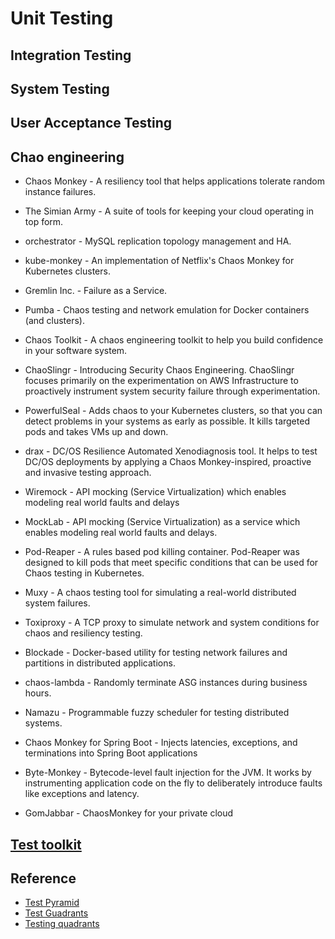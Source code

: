 # Unit Testing

## Integration Testing

## System Testing

## User Acceptance Testing

## Chao engineering

* Chaos Monkey - A resiliency tool that helps applications tolerate random instance failures.

* The Simian Army - A suite of tools for keeping your cloud operating in top form.

* orchestrator - MySQL replication topology management and HA.

* kube-monkey - An implementation of Netflix's Chaos Monkey for Kubernetes clusters.

* Gremlin Inc. - Failure as a Service.

* Pumba - Chaos testing and network emulation for Docker containers (and clusters).

* Chaos Toolkit - A chaos engineering toolkit to help you build confidence in your software system.

* ChaoSlingr - Introducing Security Chaos Engineering. ChaoSlingr focuses primarily on the experimentation on AWS Infrastructure to proactively instrument system security failure through experimentation.

* PowerfulSeal - Adds chaos to your Kubernetes clusters, so that you can detect problems in your systems as early as possible. It kills targeted pods and takes VMs up and down.

* drax - DC/OS Resilience Automated Xenodiagnosis tool. It helps to test DC/OS deployments by applying a Chaos Monkey-inspired, proactive and invasive testing approach.

* Wiremock - API mocking (Service Virtualization) which enables modeling real world faults and delays

* MockLab - API mocking (Service Virtualization) as a service which enables modeling real world faults and delays.

* Pod-Reaper - A rules based pod killing container. Pod-Reaper was designed to kill pods that meet specific conditions that can be used for Chaos testing in Kubernetes.

* Muxy - A chaos testing tool for simulating a real-world distributed system failures.

* Toxiproxy - A TCP proxy to simulate network and system conditions for chaos and resiliency testing.

* Blockade - Docker-based utility for testing network failures and partitions in distributed applications.

* chaos-lambda - Randomly terminate ASG instances during business hours.

* Namazu - Programmable fuzzy scheduler for testing distributed systems.

* Chaos Monkey for Spring Boot - Injects latencies, exceptions, and terminations into Spring Boot applications

* Byte-Monkey - Bytecode-level fault injection for the JVM. It works by instrumenting application code on the fly to deliberately introduce faults like exceptions and latency.

* GomJabbar - ChaosMonkey for your private cloud

## [Test toolkit](../tool/test/test.md)

## Reference

* [Test Pyramid](https://testpyramid.com)
* [Test Guadrants](https://lisacrispin.com/2011/11/08/using-the-agile-testing-quadrants/)
* [Testing quadrants](https://www.lynda.com/Selenium-tutorials/Testing-quadrants/728391/792398-4.html)